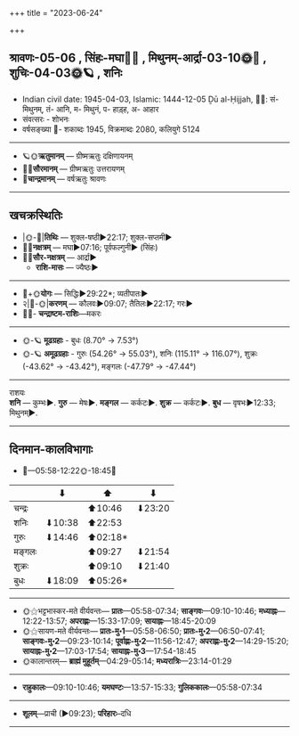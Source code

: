 +++
title = "2023-06-24"

+++
## श्रावणः-05-06  ,  सिंहः-मघा🌛🌌  ,  मिथुनम्-आर्द्रा-03-10🌞🌌  ,  शुचिः-04-03🌞🪐  ,  शनिः
- Indian civil date: 1945-04-03, Islamic: 1444-12-05 Ḏū al-Ḥijjah, 🌌🌞: सं- मिथुनम्, तं- आनि, म- मिथुनं, प- हाड़्ह, अ- आहार
- संवत्सरः - शोभनः
- वर्षसङ्ख्या 🌛- शकाब्दः 1945, विक्रमाब्दः 2080, कलियुगे 5124
___________________
- 🪐🌞**ऋतुमानम्** — ग्रीष्मऋतुः दक्षिणायनम्
- 🌌🌞**सौरमानम्** — ग्रीष्मऋतुः उत्तरायणम्
- 🌛**चान्द्रमानम्** — वर्षऋतुः श्रावणः
___________________


## खचक्रस्थितिः
- |🌞-🌛|**तिथिः** — शुक्ल-षष्ठी►22:17; शुक्ल-सप्तमी►  
- 🌌🌛**नक्षत्रम्** — मघा►07:16; पूर्वफल्गुनी► (सिंहः)  
- 🌌🌞**सौर-नक्षत्रम्** — आर्द्रा►  
  - **राशि-मासः** — ज्यैष्ठः► 
___________________
- 🌛+🌞**योगः** — सिद्धिः►29:22*; व्यतीपातः►  
- २|🌛-🌞|**करणम्** — कौलवः►09:07; तैतिलः►22:17; गरः►  
- 🌌🌛- **चन्द्राष्टम-राशिः**—मकरः  
___________________
- 🌞-🪐 **मूढग्रहाः** - बुधः (8.70° → 7.53°)
- 🌞-🪐 **अमूढग्रहाः** - गुरुः (54.26° → 55.03°), शनिः (115.11° → 116.07°), शुक्रः (-43.62° → -43.42°), मङ्गलः (-47.79° → -47.44°)
___________________
राशयः  
**शनि** — कुम्भः►. **गुरु** — मेषः►. **मङ्गल** — कर्कटः►. **शुक्र** — कर्कटः►. **बुध** — वृषभः►12:33; मिथुनम्►. 
___________________


## दिनमान-कालविभागाः
- 🌅—05:58-12:22🌞-18:45🌇  

|      |⬇     |⬆     |⬇     |
|------|-----|-----|------|
|चन्द्रः|     |⬆10:46 |⬇23:20 |
|शनिः   |⬇10:38 |⬆22:53 |     |
|गुरुः  |⬇14:46 |⬆02:18*|     |
|मङ्गलः |     |⬆09:27 |⬇21:54 |
|शुक्रः |     |⬆09:10 |⬇21:40 |
|बुधः   |⬇18:09 |⬆05:26*|     |
___________________
- 🌞⚝भट्टभास्कर-मते वीर्यवन्तः— **प्रातः**—05:58-07:34; **साङ्गवः**—09:10-10:46; **मध्याह्नः**—12:22-13:57; **अपराह्णः**—15:33-17:09; **सायाह्नः**—18:45-20:09  
- 🌞⚝सायण-मते वीर्यवन्तः— **प्रातः-मु॰1**—05:58-06:50; **प्रातः-मु॰2**—06:50-07:41; **साङ्गवः-मु॰2**—09:23-10:14; **पूर्वाह्णः-मु॰2**—11:56-12:47; **अपराह्णः-मु॰2**—14:29-15:20; **सायाह्नः-मु॰2**—17:03-17:54; **सायाह्नः-मु॰3**—17:54-18:45  
- 🌞कालान्तरम्— **ब्राह्मं मुहूर्तम्**—04:29-05:14; **मध्यरात्रिः**—23:14-01:29  
___________________
- **राहुकालः**—09:10-10:46; **यमघण्टः**—13:57-15:33; **गुलिककालः**—05:58-07:34  
___________________
- **शूलम्**—प्राची (►09:23); **परिहारः**–दधि  
___________________
